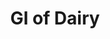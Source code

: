 ---
type: GiDataTablePage
title: GI of Dairy
description: Glycemic Index of Dairy
keywords: gi, GI, Glycemic Index, glycemic index, GlycemicIndex, glycemicindex, gi of Dairy, GI of Dairy, Glycemic Index of Dairy, glycemic index of Dairy, GlycemicIndex of Dairy, glycemicindex of Dairy, Dairy
---